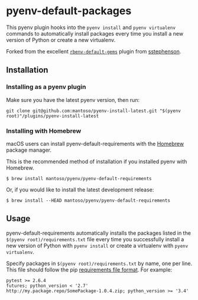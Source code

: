# pyenv-default-packages

This pyenv plugin hooks into the `pyenv install` and `pyenv virtualenv` commands to automatically install packages every time you install a new version of Python or create a new virtualenv.

Forked from the excellent [`rbenv-default-gems`](https://github.com/sstephenson/rbenv-default-gems) plugin from [sstephenson](https://github.com/sstephenson).

## Installation

### Installing as a pyenv plugin

Make sure you have the latest pyenv version, then run:

```shell
git clone git@github.com:mantoso/pyenv-install-latest.git "$(pyenv root)"/plugins/pyenv-install-latest
```

### Installing with Homebrew

macOS users can install pyenv-default-requirements with the [Homebrew](http://brew.sh) package manager.

This is the recommended method of installation if you installed pyenv  with Homebrew.

```shell
$ brew install mantoso/pyenv/pyenv-default-requirements
```

Or, if you would like to install the latest development release:

```shell
$ brew install --HEAD mantoso/pyenv/pyenv-default-requirements
```

## Usage

pyenv-default-requirements automatically installs the packages listed in the `$(pyenv root)/requirements.txt` file every time you successfully install a new  version of Python with `pyenv install` or create a virtualenv with `pyenv virtualenv`.

Specify packages in `$(pyenv root)/requirements.txt` by name, one per line. This  file should follow the pip [requirements file format](https://pip.pypa.io/en/latest/reference/pip_install.html#requirements-file-format). For example:

```shell
pytest >= 2.6.4
futures; python_version < '2.7'
http://my.package.repo/SomePackage-1.0.4.zip; python_version >= '3.4'
```
